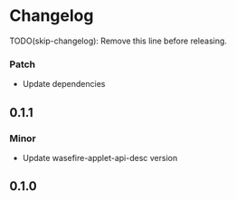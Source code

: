 # Changelog
TODO(skip-changelog): Remove this line before releasing.

### Patch

- Update dependencies

## 0.1.1

### Minor

- Update wasefire-applet-api-desc version

## 0.1.0
